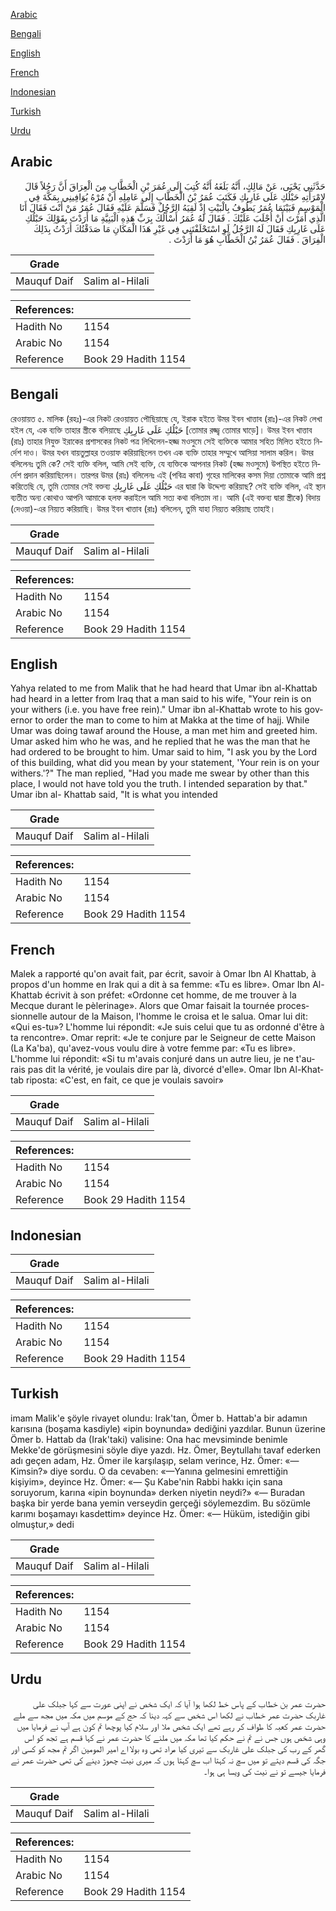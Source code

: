 [Arabic](#arabic)

[Bengali](#bengali)

[English](#english)

[French](#french)

[Indonesian](#indonesian)

[Turkish](#turkish)

[Urdu](#urdu)

## Arabic


<div dir="rtl" lang="ar" style={{fontSize:'larger',backgroundColor:'#f8f9fa',padding:20}}>
حَدَّثَنِي يَحْيَى، عَنْ مَالِكٍ، أَنَّهُ بَلَغَهُ أَنَّهُ كُتِبَ إِلَى عُمَرَ بْنِ الْخَطَّابِ مِنَ الْعِرَاقَ أَنَّ رَجُلاً قَالَ لاِمْرَأَتِهِ حَبْلُكِ عَلَى غَارِبِكِ فَكَتَبَ عُمَرُ بْنُ الْخَطَّابِ إِلَى عَامِلِهِ أَنْ مُرْهُ يُوَافِينِي بِمَكَّةَ فِي الْمَوْسِمِ فَبَيْنَمَا عُمَرُ يَطُوفُ بِالْبَيْتِ إِذْ لَقِيَهُ الرَّجُلُ فَسَلَّمَ عَلَيْهِ فَقَالَ عُمَرُ مَنْ أَنْتَ فَقَالَ أَنَا الَّذِي أَمَرْتَ أَنْ أُجْلَبَ عَلَيْكَ ‏.‏ فَقَالَ لَهُ عُمَرُ أَسْأَلُكَ بِرَبِّ هَذِهِ الْبَنِيَّةِ مَا أَرَدْتَ بِقَوْلِكَ حَبْلُكِ عَلَى غَارِبِكِ فَقَالَ لَهُ الرَّجُلُ لَوِ اسْتَحْلَفْتَنِي فِي غَيْرِ هَذَا الْمَكَانِ مَا صَدَقْتُكَ أَرَدْتُ بِذَلِكَ الْفِرَاقَ ‏.‏ فَقَالَ عُمَرُ بْنُ الْخَطَّابِ هُوَ مَا أَرَدْتَ ‏.‏
</div>
<div style={{backgroundColor:'#f8f9fa',padding:20, marginBottom: 10}}><table> <thead> <tr> <th>Grade</th> <th></th> </tr> </thead> <tbody> <tr><td>Mauquf Daif</td><td>Salim al-Hilali</td></tr></tbody></table><table> <thead> <tr> <th>References:</th> <th></th> </tr> </thead> <tbody><tr><td>Hadith No</td><td>1154</td></tr><tr><td>Arabic No</td><td>1154</td></tr><tr><td>Reference</td><td>Book 29 Hadith 1154</td></tr></tbody></table></div>

## Bengali


<div dir="ltr" lang="bn" style={{fontSize:'larger',backgroundColor:'#f8f9fa',padding:20}}>
রেওয়ায়ত ৫. মালিক (রহঃ)-এর নিকট রেওয়ায়ত পৌছিয়াছে যে, ইরাক হইতে উমর ইবন খাত্তাব (রাঃ)-এর নিকট লেখা হইল যে, এক ব্যক্তি তাহার স্ত্রীকে বলিয়াছে حَبْلُكِ عَلَى غَارِبِكِ [তোমার রজ্জ্ব তোমার ঘাড়ে]। উমর ইবন খাত্তাব (রাঃ) তাহার নিযুক্ত ইরাকের প্রশাসকের নিকট পত্র লিখিলেন-হজ্জ মওসুমে সেই ব্যক্তিকে আমার সহিত মিলিত হইতে নির্দেশ দাও। উমর যখন বায়তুল্লাহর তওয়াফ করিয়াছিলেন তখন এক ব্যক্তি তাহার সম্মুখে আসিয়া সালাম করিল। উমর বলিলেনঃ তুমি কে? সেই ব্যক্তি বলিল, আমি সেই ব্যক্তি, যে ব্যক্তিকে আপনার নিকট (হজ্জ মওসুমে) উপস্থিত হইতে নির্দেশ প্রদান করিয়াছিলেন। তারপর উমর (রাঃ) বলিলেনঃ এই (পবিত্র কাবা) গৃহের মালিকের কসম দিয়া তোমাকে আমি প্রশ্ন করিতেছি যে, তুমি তোমার সেই বক্তব্য حَبْلُكِ عَلَى غَارِبِكِ এর দ্বারা কি উদ্দেশ্য করিয়াছ? সেই ব্যক্তি বলিল, এই স্থান ব্যতীত অন্য কোথাও আপনি আমাকে হলফ করাইলে আমি সত্য কথা বলিতাম না। আমি (এই বক্তব্য দ্বারা স্ত্রীকে) বিদায় (দেওয়া)-এর নিয়্যত করিয়াছি। উমর ইবন খাত্তাব (রাঃ) বলিলেন, তুমি যাহা নিয়্যত করিয়াছ তাহাই।
</div>
<div style={{backgroundColor:'#f8f9fa',padding:20, marginBottom: 10}}><table> <thead> <tr> <th>Grade</th> <th></th> </tr> </thead> <tbody> <tr><td>Mauquf Daif</td><td>Salim al-Hilali</td></tr></tbody></table><table> <thead> <tr> <th>References:</th> <th></th> </tr> </thead> <tbody><tr><td>Hadith No</td><td>1154</td></tr><tr><td>Arabic No</td><td>1154</td></tr><tr><td>Reference</td><td>Book 29 Hadith 1154</td></tr></tbody></table></div>

## English


<div dir="ltr" lang="en" style={{fontSize:'larger',backgroundColor:'#f8f9fa',padding:20}}>
Yahya related to me from Malik that he had heard that Umar ibn al-Khattab had heard in a letter from Iraq that a man said to his wife, "Your rein is on your withers (i.e. you have free rein)." Umar ibn al-Khattab wrote to his governor to order the man to come to him at Makka at the time of hajj. While Umar was doing tawaf around the House, a man met him and greeted him. Umar asked him who he was, and he replied that he was the man that he had ordered to be brought to him. Umar said to him, "I ask you by the Lord of this building, what did you mean by your statement, 'Your rein is on your withers.'?" The man replied, "Had you made me swear by other than this place, I would not have told you the truth. I intended separation by that." Umar ibn al- Khattab said, "It is what you intended
</div>
<div style={{backgroundColor:'#f8f9fa',padding:20, marginBottom: 10}}><table> <thead> <tr> <th>Grade</th> <th></th> </tr> </thead> <tbody> <tr><td>Mauquf Daif</td><td>Salim al-Hilali</td></tr></tbody></table><table> <thead> <tr> <th>References:</th> <th></th> </tr> </thead> <tbody><tr><td>Hadith No</td><td>1154</td></tr><tr><td>Arabic No</td><td>1154</td></tr><tr><td>Reference</td><td>Book 29 Hadith 1154</td></tr></tbody></table></div>

## French


<div dir="ltr" lang="fr" style={{fontSize:'larger',backgroundColor:'#f8f9fa',padding:20}}>
Malek a rapporté qu'on avait fait, par écrit, savoir à Omar Ibn Al Khattab, à propos d'un homme en Irak qui a dit à sa femme: «Tu es libre». Omar Ibn Al-Khattab écrivit à son préfet: «Ordonne cet homme, de me trouver à la Mecque durant le pèlerinage». Alors que Omar faisait la tournée processionnelle autour de la Maison, l'homme le croisa et le salua. Omar lui dit: «Qui es-tu»? L'homme lui répondit: «Je suis celui que tu as ordonné d'être à ta rencontre». Omar reprit: «Je te conjure par le Seigneur de cette Maison (La Ka'ba), qu'avez-vous voulu dire à votre femme par: «Tu es libre». L'homme lui répondit: «Si tu m'avais conjuré dans un autre lieu, je ne t'aurais pas dit la vérité, je voulais dire par là, divorcé d'elle». Omar Ibn Al-Khattab riposta: «C'est, en fait, ce que je voulais savoir»
</div>
<div style={{backgroundColor:'#f8f9fa',padding:20, marginBottom: 10}}><table> <thead> <tr> <th>Grade</th> <th></th> </tr> </thead> <tbody> <tr><td>Mauquf Daif</td><td>Salim al-Hilali</td></tr></tbody></table><table> <thead> <tr> <th>References:</th> <th></th> </tr> </thead> <tbody><tr><td>Hadith No</td><td>1154</td></tr><tr><td>Arabic No</td><td>1154</td></tr><tr><td>Reference</td><td>Book 29 Hadith 1154</td></tr></tbody></table></div>

## Indonesian


<div dir="ltr" lang="id" style={{fontSize:'larger',backgroundColor:'#f8f9fa',padding:20}}>

</div>
<div style={{backgroundColor:'#f8f9fa',padding:20, marginBottom: 10}}><table> <thead> <tr> <th>Grade</th> <th></th> </tr> </thead> <tbody> <tr><td>Mauquf Daif</td><td>Salim al-Hilali</td></tr></tbody></table><table> <thead> <tr> <th>References:</th> <th></th> </tr> </thead> <tbody><tr><td>Hadith No</td><td>1154</td></tr><tr><td>Arabic No</td><td>1154</td></tr><tr><td>Reference</td><td>Book 29 Hadith 1154</td></tr></tbody></table></div>

## Turkish


<div dir="ltr" lang="tr" style={{fontSize:'larger',backgroundColor:'#f8f9fa',padding:20}}>
imam Malik'e şöyle rivayet olundu: Irak'tan, Ömer b. Hattab'a bir adamın karısına (boşama kasdiyle) «ipin boynunda» dediğini yazdılar. Bunun üzerine Ömer b. Hattab da (Irak'taki) valisine: Ona hac mevsiminde benimle Mekke'de görüşmesini söyle diye yazdı. Hz. Ömer, Beytullahı tavaf ederken adı geçen adam, Hz. Ömer ile karşılaşıp, selam verince, Hz. Ömer: «— Kimsin?» diye sordu. O da cevaben: «—Yanına gelmesini emrettiğin kişiyim», deyince Hz. Ömer: «— Şu Kabe'nin Rabbi hakkı için sana soruyorum, karına «ipin boynunda» derken niyetin neydi?» «— Buradan başka bir yerde bana yemin verseydin gerçeği söylemezdim. Bu sözümle karımı boşamayı kasdettim» deyince Hz. Ömer: «— Hüküm, istediğin gibi olmuştur,» dedi
</div>
<div style={{backgroundColor:'#f8f9fa',padding:20, marginBottom: 10}}><table> <thead> <tr> <th>Grade</th> <th></th> </tr> </thead> <tbody> <tr><td>Mauquf Daif</td><td>Salim al-Hilali</td></tr></tbody></table><table> <thead> <tr> <th>References:</th> <th></th> </tr> </thead> <tbody><tr><td>Hadith No</td><td>1154</td></tr><tr><td>Arabic No</td><td>1154</td></tr><tr><td>Reference</td><td>Book 29 Hadith 1154</td></tr></tbody></table></div>

## Urdu


<div dir="rtl" lang="ur" style={{fontSize:'larger',backgroundColor:'#f8f9fa',padding:20}}>
حضرت عمر بن خطاب کے پاس خط لکھا ہوا آیا کہ ایک شخص نے اپنی عورت سے کہا جبلک علی غاربک حضرت عمر خطاب نے لکھا اس شخص سے کہہ دینا کہ حج کے موسم میں مکہ میں مجھ سے ملے حضرت عمر کعبہ کا طواف کر رہے تھے ایک شخص ملا اور سلام کیا پوچھا تم کون ہے آپ نے فرمایا میں وہی شخص ہوں جس نے تم نے حکم کیا تھا مکہ میں ملنے کا حضرت عمر نے کہا قسم ہے تجھ کو اس گھر کے رب کی جبلک علی غاربک سے تیری کیا مراد تھی وہ بولا اے امیر المومین اگر تم مجھ کو کسی اور جگہ کی قسم دیتے تو میں سچ نہ کہتا اب سچ کہتا ہوں کہ میری نیت چھوڑ دینے کی تھی حضرت عمر نے فرمایا جیسے تو نے نیت کی ویسا ہی ہوا۔
</div>
<div style={{backgroundColor:'#f8f9fa',padding:20, marginBottom: 10}}><table> <thead> <tr> <th>Grade</th> <th></th> </tr> </thead> <tbody> <tr><td>Mauquf Daif</td><td>Salim al-Hilali</td></tr></tbody></table><table> <thead> <tr> <th>References:</th> <th></th> </tr> </thead> <tbody><tr><td>Hadith No</td><td>1154</td></tr><tr><td>Arabic No</td><td>1154</td></tr><tr><td>Reference</td><td>Book 29 Hadith 1154</td></tr></tbody></table></div>